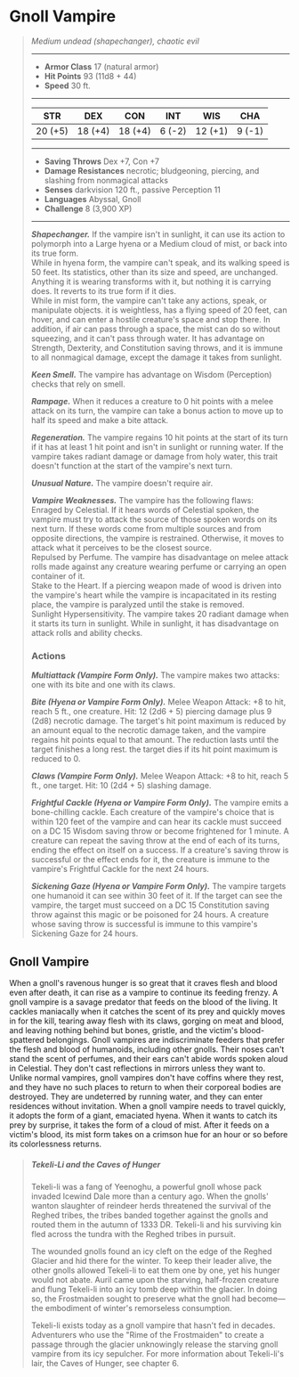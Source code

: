 # Gnoll Vampire
>*Medium undead (shapechanger), chaotic evil*
>___
>- **Armor Class** 17 (natural armor)
>- **Hit Points** 93 (11d8 + 44)
>- **Speed** 30 ft.
>___
>|STR|DEX|CON|INT|WIS|CHA|
>|:---:|:---:|:---:|:---:|:---:|:---:|
>|20 (+5)|18 (+4)|18 (+4)|6 (-2)|12 (+1)|9 (-1)|
>___
>- **Saving Throws** Dex +7, Con +7
>- **Damage Resistances** necrotic; bludgeoning, piercing, and slashing from nonmagical attacks
>- **Senses** darkvision 120 ft., passive Perception 11
>- **Languages** Abyssal, Gnoll
>- **Challenge** 8 (3,900 XP)
>___
>***Shapechanger.*** If the vampire isn't in sunlight, it can use its action to polymorph into a Large hyena or a Medium cloud of mist, or back into its true form.  
>While in hyena form, the vampire can't speak, and its walking speed is 50 feet. Its statistics, other than its size and speed, are unchanged. Anything it is wearing transforms with it, but nothing it is carrying does. It reverts to its true form if it dies.  
>While in mist form, the vampire can't take any actions, speak, or manipulate objects. it is weightless, has a flying speed of 20 feet, can hover, and can enter a hostile creature's space and stop there. In addition, if air can pass through a space, the mist can do so without squeezing, and it can't pass through water. It has advantage on Strength, Dexterity, and Constitution saving throws, and it is immune to all nonmagical damage, except the damage it takes from sunlight.  
>
>***Keen Smell.*** The vampire has advantage on Wisdom (Perception) checks that rely on smell.  
>
>***Rampage.*** When it reduces a creature to 0 hit points with a melee attack on its turn, the vampire can take a bonus action to move up to half its speed and make a bite attack.  
>
>***Regeneration.*** The vampire regains 10 hit points at the start of its turn if it has at least 1 hit point and isn't in sunlight or running water. If the vampire takes radiant damage or damage from holy water, this trait doesn't function at the start of the vampire's next turn.  
>
>***Unusual Nature.*** The vampire doesn't require air.  
>
>***Vampire Weaknesses.*** The vampire has the following flaws:  
>Enraged by Celestial. If it hears words of Celestial spoken, the vampire must try to attack the source of those spoken words on its next turn. If these words come from multiple sources and from opposite directions, the vampire is restrained. Otherwise, it moves to attack what it perceives to be the closest source.  
>Repulsed by Perfume. The vampire has disadvantage on melee attack rolls made against any creature wearing perfume or carrying an open container of it.  
>Stake to the Heart. If a piercing weapon made of wood is driven into the vampire's heart while the vampire is incapacitated in its resting place, the vampire is paralyzed until the stake is removed.  
>Sunlight Hypersensitivity. The vampire takes 20 radiant damage when it starts its turn in sunlight. While in sunlight, it has disadvantage on attack rolls and ability checks.  
>
>### Actions
>***Multiattack (Vampire Form Only).*** The vampire makes two attacks: one with its bite and one with its claws.  
>
>***Bite (Hyena or Vampire Form Only).*** Melee Weapon Attack: +8 to hit, reach 5 ft., one creature. Hit: 12 (2d6 + 5) piercing damage plus 9 (2d8) necrotic damage. The target's hit point maximum is reduced by an amount equal to the necrotic damage taken, and the vampire regains hit points equal to that amount. The reduction lasts until the target finishes a long rest. the target dies if its hit point maximum is reduced to 0.  
>
>***Claws (Vampire Form Only).*** Melee Weapon Attack: +8 to hit, reach 5 ft., one target. Hit: 10 (2d4 + 5) slashing damage.  
>
>***Frightful Cackle (Hyena or Vampire Form Only).*** The vampire emits a bone-chilling cackle. Each creature of the vampire's choice that is within 120 feet of the vampire and can hear its cackle must succeed on a DC 15 Wisdom saving throw or become frightened for 1 minute. A creature can repeat the saving throw at the end of each of its turns, ending the effect on itself on a success. If a creature's saving throw is successful or the effect ends for it, the creature is immune to the vampire's Frightful Cackle for the next 24 hours.  
>
>***Sickening Gaze (Hyena or Vampire Form Only).*** The vampire targets one humanoid it can see within 30 feet of it. If the target can see the vampire, the target must succeed on a DC 15 Constitution saving throw against this magic or be poisoned for 24 hours. A creature whose saving throw is successful is immune to this vampire's Sickening Gaze for 24 hours.
## Gnoll Vampire
When a gnoll's ravenous hunger is so great that it craves flesh and blood even after death, it can rise as a vampire to continue its feeding frenzy.
A gnoll vampire is a savage predator that feeds on the blood of the living. It cackles maniacally when it catches the scent of its prey and quickly moves in for the kill, tearing away flesh with its claws, gorging on meat and blood, and leaving nothing behind but bones, gristle, and the victim's blood-spattered belongings.
Gnoll vampires are indiscriminate feeders that prefer the flesh and blood of humanoids, including other gnolls. Their noses can't stand the scent of perfumes, and their ears can't abide words spoken aloud in Celestial. They don't cast reflections in mirrors unless they want to.
Unlike normal vampires, gnoll vampires don't have coffins where they rest, and they have no such places to return to when their corporeal bodies are destroyed. They are undeterred by running water, and they can enter residences without invitation. When a gnoll vampire needs to travel quickly, it adopts the form of a giant, emaciated hyena. When it wants to catch its prey by surprise, it takes the form of a cloud of mist. After it feeds on a victim's blood, its mist form takes on a crimson hue for an hour or so before its colorlessness returns.
> ##### Tekeli-Li and the Caves of Hunger
>Tekeli-li was a fang of Yeenoghu, a powerful gnoll whose pack invaded Icewind Dale more than a century ago. When the gnolls' wanton slaughter of reindeer herds threatened the survival of the Reghed tribes, the tribes banded together against the gnolls and routed them in the autumn of 1333 DR. Tekeli-li and his surviving kin fled across the tundra with the Reghed tribes in pursuit.
>
>The wounded gnolls found an icy cleft on the edge of the Reghed Glacier and hid there for the winter. To keep their leader alive, the other gnolls allowed Tekeli-li to eat them one by one, yet his hunger would not abate. Auril came upon the starving, half-frozen creature and flung Tekeli-li into an icy tomb deep within the glacier. In doing so, the Frostmaiden sought to preserve what the gnoll had become—the embodiment of winter's remorseless consumption.
>
>Tekeli-li exists today as a gnoll vampire that hasn't fed in decades. Adventurers who use the "Rime of the Frostmaiden" to create a passage through the glacier unknowingly release the starving gnoll vampire from its icy sepulcher. For more information about Tekeli-li's lair, the Caves of Hunger, see chapter 6.
>